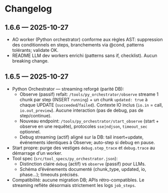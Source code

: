 # Changelog

## 1.6.6 — 2025-10-27

- AO worker (Python orchestrator) conforme aux règles AST: suppression des conditionnels en steps, branchements via @cond, patterns tolérants; validate OK.
- README LLM dev workers enrichi (patterns sans if, checklist). Aucun breaking change.

## 1.6.5 — 2025-10-27

- Python Orchestrator — streaming reforgé (parité DB):
  - Observe (passif) refait: `/tools/py_orchestrator/observe` streame 1 chunk par step (INSERT `running`) + un chunk `updated: true` à chaque UPDATE (`succeeded`/`failed`). Contexte IO inclus (`io.in` = call, `io.out_preview`). Aucune interaction (pas de debug, pas de step/continue).
  - Nouveau endpoint: `/tools/py_orchestrator/start_observe` (start + observe en une requête), protocoles `sse|ndjson`, `timeout_sec` optionnel.
  - Debug streaming (actif) aligné sur la DB: tail insert+update, événements identiques à Observe; auto-step si debug en pause.
- Start propre: purge des vestiges `debug.step_trace` et `debug.trace` au démarrage d’un worker.
- Tool spec (`src/tool_specs/py_orchestrator.json`):
  - Distinction claire `debug` (actif) vs `observe` (passif) pour LLMs.
  - Schéma d’événements documenté (chunk_type, updated, io, phase…); timeouts précisés.
- Compatibilité: aucune migration DB; APIs rétro-compatibles. Le streaming reflète désormais strictement les logs `job_steps`.
